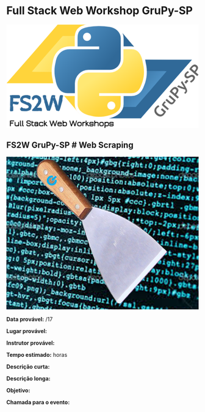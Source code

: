 # Full Stack Web Workshop GruPy-SP

![fs2w](img/fs2w.png)

## FS2W GruPy-SP # Web Scraping

![img](img/web_scraper.png)

**Data provável:** /17

**Lugar provável:** 

**Instrutor provável:** 

**Tempo estimado:**  horas

**Descrição curta:**


**Descrição longa:**


**Objetivo:**



**Chamada para o evento:**

